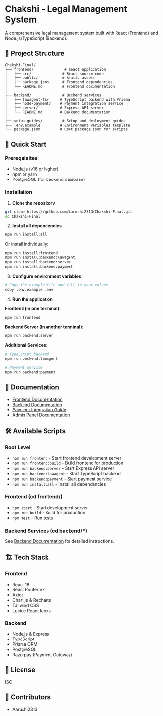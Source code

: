 # Chakshi - Legal Management System

A comprehensive legal management system built with React (Frontend) and Node.js/TypeScript (Backend).

## 📁 Project Structure

```
Chakshi-Final/
├── frontend/              # React application
│   ├── src/              # React source code
│   ├── public/           # Static assets
│   ├── package.json      # Frontend dependencies
│   └── README.md         # Frontend documentation
│
├── backend/              # Backend services
│   ├── lawagent-ts/     # TypeScript backend with Prisma
│   ├── node-payment/    # Payment integration service
│   ├── server/          # Express API server
│   └── README.md        # Backend documentation
│
├── setup-guides/         # Setup and deployment guides
├── .env.example         # Environment variables template
└── package.json         # Root package.json for scripts
```

## 🚀 Quick Start

### Prerequisites
- Node.js (v16 or higher)
- npm or yarn
- PostgreSQL (for backend database)

### Installation

1. **Clone the repository**
```bash
git clone https://github.com/Aarushi2313/Chakshi-Final.git
cd Chakshi-Final
```

2. **Install all dependencies**
```bash
npm run install:all
```

Or install individually:
```bash
npm run install:frontend
npm run install:backend:lawagent
npm run install:backend:server
npm run install:backend:payment
```

3. **Configure environment variables**
```bash
# Copy the example file and fill in your values
copy .env.example .env
```

4. **Run the application**

**Frontend (in one terminal):**
```bash
npm run frontend
```

**Backend Server (in another terminal):**
```bash
npm run backend:server
```

**Additional Services:**
```bash
# TypeScript backend
npm run backend:lawagent

# Payment service
npm run backend:payment
```

## 📖 Documentation

- [Frontend Documentation](./frontend/README.md)
- [Backend Documentation](./backend/README.md)
- [Payment Integration Guide](./PAYMENT_SETUP_GUIDE.md)
- [Admin Panel Documentation](./ADMIN_PANEL_DOCUMENTATION.md)

## 🛠 Available Scripts

### Root Level
- `npm run frontend` - Start frontend development server
- `npm run frontend:build` - Build frontend for production
- `npm run backend:server` - Start Express API server
- `npm run backend:lawagent` - Start TypeScript backend
- `npm run backend:payment` - Start payment service
- `npm run install:all` - Install all dependencies

### Frontend (cd frontend/)
- `npm start` - Start development server
- `npm run build` - Build for production
- `npm test` - Run tests

### Backend Services (cd backend/*)
See [Backend Documentation](./backend/README.md) for detailed instructions.

## 🏗 Tech Stack

### Frontend
- React 18
- React Router v7
- Axios
- Chart.js & Recharts
- Tailwind CSS
- Lucide React Icons

### Backend
- Node.js & Express
- TypeScript
- Prisma ORM
- PostgreSQL
- Razorpay (Payment Gateway)

## 📝 License

ISC

## 👥 Contributors

- Aarushi2313

